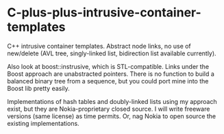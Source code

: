 # C-plus-plus-intrusive-container-templates
C++ intrusive container templates.  Abstract node links, no use of
new/delete (AVL tree, singly-linked list, bidirection list available currently).

Also look at boost::instrusive, which is STL-compatible.  Links under the
Boost approach are unabstracted pointers.  There is no function to build
a balanced binary tree from a sequence, but you could port mine into the
Boost lib pretty easily.

Implementations of hash tables and doubly-linked lists using my approach
exist, but they are Nokia-proprietary closed source.  I will write freeware
versions (same license) as time permits.  Or, nag Nokia to open source the
existing implementations.
